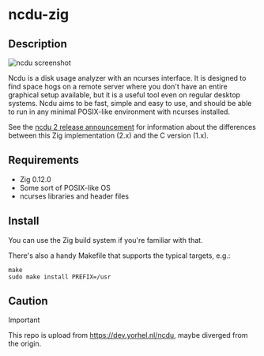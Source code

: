 <!--
SPDX-FileCopyrightText: Yorhel <projects@yorhel.nl>
SPDX-License-Identifier: MIT
-->

# ncdu-zig

## Description
![ncdu screenshot](https://github.com/konosubakonoakua/ncdu-zig/releases/download/screenshots/ncdu.png)

Ncdu is a disk usage analyzer with an ncurses interface. It is designed to find
space hogs on a remote server where you don't have an entire graphical setup
available, but it is a useful tool even on regular desktop systems. Ncdu aims
to be fast, simple and easy to use, and should be able to run in any minimal
POSIX-like environment with ncurses installed.

See the [ncdu 2 release announcement](https://dev.yorhel.nl/doc/ncdu2) for
information about the differences between this Zig implementation (2.x) and the
C version (1.x).

## Requirements

- Zig 0.12.0
- Some sort of POSIX-like OS
- ncurses libraries and header files

## Install

You can use the Zig build system if you're familiar with that.

There's also a handy Makefile that supports the typical targets, e.g.:

```
make
sudo make install PREFIX=/usr
```

## Caution
> [!IMPORTANT]
> This repo is upload from https://dev.yorhel.nl/ncdu, maybe diverged from the origin.
